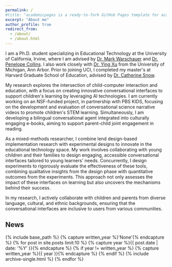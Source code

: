 ```yaml
---
permalink: /
#title: "academicpages is a ready-to-fork GitHub Pages template for academic personal websites"
excerpt: "About me"
author_profile: true
redirect_from: 
  - /about/
  - /about.html
---
```


I am a Ph.D. student specializing in Educational Technology at the University of California, Irvine, where I am advised by [Dr. Mark Warschauer](http://markwarschauer.com/) and [Dr. Penelope Collins](https://sites.google.com/uci.edu/penelopecollins/home). I also work closely with [Dr. Ying Xu](https://ying-xu.com/) from the University of Michigan, Ann Arbor. Prior to joining UCI, I completed my master's at Harvard Graduate School of Education, advised by [Dr. Catherine Snow](https://www.gse.harvard.edu/directory/faculty/catherine-snow). 

My research explores the intersection of child-computer interaction and education, with a focus on creating innovative conversational interfaces to support children's learning by leveraging AI technologies. I am currently working on an NSF-funded project, in partnership with PBS KIDS,  focusing on the development and evaluation of conversational science narrative videos to promote children's STEM learning. Simultaneously, I am developing a bilingual conversational agent integrated into culturally engaging e-books, aiming to support parent-child joint engagement in reading.

As a mixed-methods researcher, I combine lend design-based implementation research with experimental designs to innovate in the educational technology space. My work involves collaborating with young children and their families to design engaging, accessible conversational interfaces tailored to young learners' needs. Concurrently, I design experiments to rigorously evaluate the effectiveness of these tools, combining qualitative insights from the design phase with quantitative outcomes from the experiments. This approach not only assesses the impact of these interfaces on learning but also uncovers the mechanisms behind their success.

In my research, I actively collaborate with children and parents from diverse language, cultural, and ethnic backgrounds, ensuring that the conversational interfaces are inclusive to users from various communities. 

## News
{% include base_path %}
{% capture written_year %}'None'{% endcapture %}
{% for post in site.posts limit:10 %}
  {% capture year %}{{ post.date | date: '%Y' }}{% endcapture %}
  {% if year != written_year %}
    {% capture written_year %}{{ year }}{% endcapture %}
  {% endif %}
  {% include archive-single.html %}
{% endfor %}

